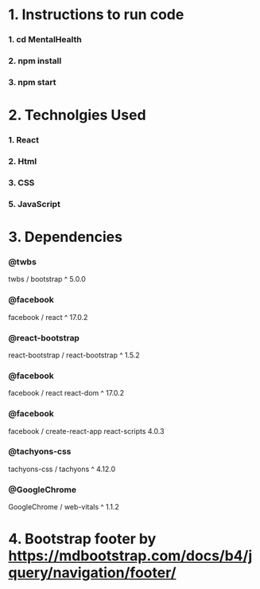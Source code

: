 # 1. Instructions to run code

### 1. cd MentalHealth

### 2. npm install

### 3. npm start

# 2. Technolgies Used

### 1. React
### 2. Html
### 3. CSS
### 5. JavaScript


# 3. Dependencies
### @twbs
twbs / bootstrap
^ 5.0.0
### @facebook
facebook / react
^ 17.0.2
### @react-bootstrap
react-bootstrap / react-bootstrap
^ 1.5.2
### @facebook
facebook / react react-dom
^ 17.0.2

### @facebook
facebook / create-react-app react-scripts
4.0.3
### @tachyons-css
tachyons-css / tachyons
^ 4.12.0
### @GoogleChrome
GoogleChrome / web-vitals
^ 1.1.2

# 4. Bootstrap footer by https://mdbootstrap.com/docs/b4/jquery/navigation/footer/

